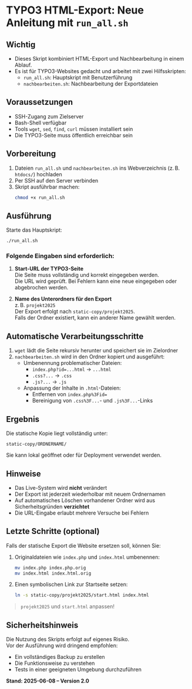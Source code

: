 # TYPO3 HTML-Export: Neue Anleitung mit `run_all.sh`

## Wichtig

- Dieses Skript kombiniert HTML-Export und Nachbearbeitung in einem Ablauf.
- Es ist für TYPO3-Websites gedacht und arbeitet mit zwei Hilfsskripten:
  - `run_all.sh`: Hauptskript mit Benutzerführung
  - `nachbearbeiten.sh`: Nachbearbeitung der Exportdateien

## Voraussetzungen

- SSH-Zugang zum Zielserver
- Bash-Shell verfügbar
- Tools `wget`, `sed`, `find`, `curl` müssen installiert sein
- Die TYPO3-Seite muss öffentlich erreichbar sein

## Vorbereitung

1. Dateien `run_all.sh` und `nachbearbeiten.sh` ins Webverzeichnis (z. B. `htdocs/`) hochladen
2. Per SSH auf den Server verbinden
3. Skript ausführbar machen:
   ```bash
   chmod +x run_all.sh
   ```

## Ausführung

Starte das Hauptskript:
```bash
./run_all.sh
```

### Folgende Eingaben sind erforderlich:

1. **Start-URL der TYPO3-Seite**  
   Die Seite muss vollständig und korrekt eingegeben werden.  
   Die URL wird geprüft. Bei Fehlern kann eine neue eingegeben oder abgebrochen werden.

2. **Name des Unterordners für den Export**  
   z. B. `projekt2025`  
   Der Export erfolgt nach `static-copy/projekt2025`.  
   Falls der Ordner existiert, kann ein anderer Name gewählt werden.

## Automatische Verarbeitungsschritte

1. `wget` lädt die Seite rekursiv herunter und speichert sie im Zielordner
2. `nachbearbeiten.sh` wird in den Ordner kopiert und ausgeführt:
   - Umbenennung problematischer Dateien:
     - `index.php?id=...html` → `...html`
     - `.css?...` → `.css`
     - `.js?...` → `.js`
   - Anpassung der Inhalte in `.html`-Dateien:
     - Entfernen von `index.php%3Fid=`
     - Bereinigung von `.css%3F...`- und `.js%3F...`-Links

## Ergebnis

Die statische Kopie liegt vollständig unter:
```
static-copy/ORDNERNAME/
```
Sie kann lokal geöffnet oder für Deployment verwendet werden.

## Hinweise

- Das Live-System wird **nicht** verändert
- Der Export ist jederzeit wiederholbar mit neuem Ordnernamen
- Auf automatisches Löschen vorhandener Ordner wird aus Sicherheitsgründen **verzichtet**
- Die URL-Eingabe erlaubt mehrere Versuche bei Fehlern

## Letzte Schritte (optional)

Falls der statische Export die Website ersetzen soll, können Sie:

1. Originaldateien wie `index.php` und `index.html` umbenennen:
   ```bash
   mv index.php index.php.orig
   mv index.html index.html.orig
   ```

2. Einen symbolischen Link zur Startseite setzen:
   ```bash
   ln -s static-copy/projekt2025/start.html index.html
   ```

> `projekt2025` und `start.html` anpassen!

## Sicherheitshinweis

Die Nutzung des Skripts erfolgt auf eigenes Risiko.  
Vor der Ausführung wird dringend empfohlen:

- Ein vollständiges Backup zu erstellen
- Die Funktionsweise zu verstehen
- Tests in einer geeigneten Umgebung durchzuführen

**Stand: 2025-06-08 – Version 2.0**
